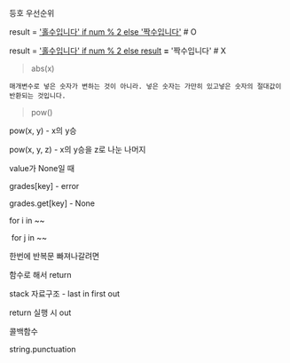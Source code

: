등호 우선순위

result = <u>'홀수입니다' if num % 2 else '짝수입니다'</u>		# O

result = <u>'홀수입니다' if num % 2 else result</u> **=** '짝수입니다'		# X



> abs(x)

```
매개변수로 넣은 숫자가 변하는 것이 아니라. 넣은 숫자는 가만히 있고넣은 숫자의 절대값이 반환되는 것입니다.
```

> pow()

pow(x, y) - x의 y승

pow(x, y, z) - x의 y승을 z로 나눈 나머지



value가 None일 때

grades[key]	-	error

grades.get[key]	-	None



for i in ~~

​	for j in ~~

한번에 반복문 빠져나갈려면

함수로 해서 return



stack 자료구조 	-	 last in first out

return 실행 시  out



콜백함수



string.punctuation